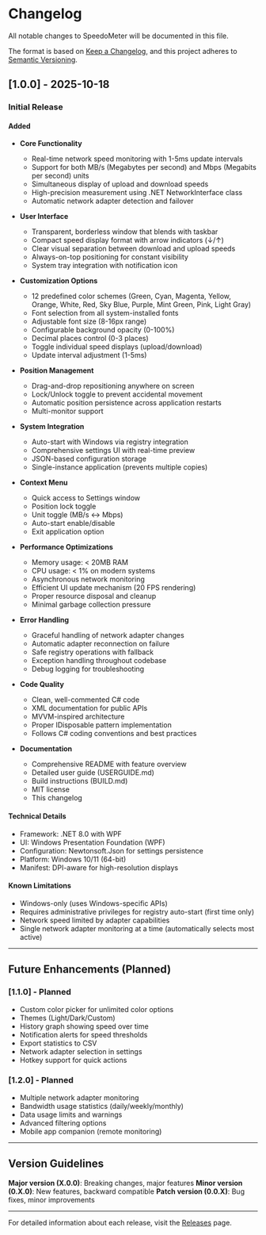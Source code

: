 # Changelog

All notable changes to SpeedoMeter will be documented in this file.

The format is based on [Keep a Changelog](https://keepachangelog.com/en/1.0.0/),
and this project adheres to [Semantic Versioning](https://semver.org/spec/v2.0.0.html).

## [1.0.0] - 2025-10-18

### Initial Release

#### Added
- **Core Functionality**
  - Real-time network speed monitoring with 1-5ms update intervals
  - Support for both MB/s (Megabytes per second) and Mbps (Megabits per second) units
  - Simultaneous display of upload and download speeds
  - High-precision measurement using .NET NetworkInterface class
  - Automatic network adapter detection and failover

- **User Interface**
  - Transparent, borderless window that blends with taskbar
  - Compact speed display format with arrow indicators (↓/↑)
  - Clear visual separation between download and upload speeds
  - Always-on-top positioning for constant visibility
  - System tray integration with notification icon

- **Customization Options**
  - 12 predefined color schemes (Green, Cyan, Magenta, Yellow, Orange, White, Red, Sky Blue, Purple, Mint Green, Pink, Light Gray)
  - Font selection from all system-installed fonts
  - Adjustable font size (8-16px range)
  - Configurable background opacity (0-100%)
  - Decimal places control (0-3 places)
  - Toggle individual speed displays (upload/download)
  - Update interval adjustment (1-5ms)

- **Position Management**
  - Drag-and-drop repositioning anywhere on screen
  - Lock/Unlock toggle to prevent accidental movement
  - Automatic position persistence across application restarts
  - Multi-monitor support

- **System Integration**
  - Auto-start with Windows via registry integration
  - Comprehensive settings UI with real-time preview
  - JSON-based configuration storage
  - Single-instance application (prevents multiple copies)

- **Context Menu**
  - Quick access to Settings window
  - Position lock toggle
  - Unit toggle (MB/s ↔ Mbps)
  - Auto-start enable/disable
  - Exit application option

- **Performance Optimizations**
  - Memory usage: < 20MB RAM
  - CPU usage: < 1% on modern systems
  - Asynchronous network monitoring
  - Efficient UI update mechanism (20 FPS rendering)
  - Proper resource disposal and cleanup
  - Minimal garbage collection pressure

- **Error Handling**
  - Graceful handling of network adapter changes
  - Automatic adapter reconnection on failure
  - Safe registry operations with fallback
  - Exception handling throughout codebase
  - Debug logging for troubleshooting

- **Code Quality**
  - Clean, well-commented C# code
  - XML documentation for public APIs
  - MVVM-inspired architecture
  - Proper IDisposable pattern implementation
  - Follows C# coding conventions and best practices

- **Documentation**
  - Comprehensive README with feature overview
  - Detailed user guide (USERGUIDE.md)
  - Build instructions (BUILD.md)
  - MIT license
  - This changelog

#### Technical Details
- Framework: .NET 8.0 with WPF
- UI: Windows Presentation Foundation (WPF)
- Configuration: Newtonsoft.Json for settings persistence
- Platform: Windows 10/11 (64-bit)
- Manifest: DPI-aware for high-resolution displays

#### Known Limitations
- Windows-only (uses Windows-specific APIs)
- Requires administrative privileges for registry auto-start (first time only)
- Network speed limited by adapter capabilities
- Single network adapter monitoring at a time (automatically selects most active)

---

## Future Enhancements (Planned)

### [1.1.0] - Planned
- Custom color picker for unlimited color options
- Themes (Light/Dark/Custom)
- History graph showing speed over time
- Notification alerts for speed thresholds
- Export statistics to CSV
- Network adapter selection in settings
- Hotkey support for quick actions

### [1.2.0] - Planned
- Multiple network adapter monitoring
- Bandwidth usage statistics (daily/weekly/monthly)
- Data usage limits and warnings
- Advanced filtering options
- Mobile app companion (remote monitoring)

---

## Version Guidelines

**Major version (X.0.0)**: Breaking changes, major features
**Minor version (0.X.0)**: New features, backward compatible
**Patch version (0.0.X)**: Bug fixes, minor improvements

---

For detailed information about each release, visit the [Releases](https://github.com/yourusername/speedometer/releases) page.
